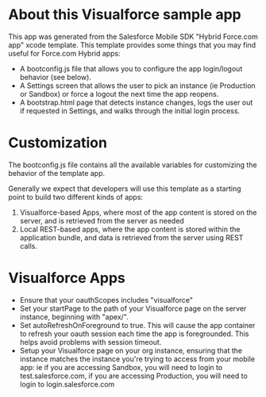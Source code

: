 


# About this Visualforce sample app

This app was generated from the Salesforce Mobile SDK "Hybrid Force.com app" xcode template. This template provides some things that you may find useful for Force.com Hybrid apps:

- A bootconfig.js file that allows you to configure the app login/logout behavior (see below).
- A Settings screen that allows the user to pick an instance (ie Production or Sandbox) or force a logout the next time the app reopens.
- A bootstrap.html page that detects instance changes, logs the user out if requested in Settings, and walks through the initial login process.  

# Customization

The bootconfig.js file contains all the available variables for customizing the behavior of the template app.

Generally we expect that developers will use this template as a starting point to build two different kinds of apps: 

1. Visualforce-based Apps, where most of the app content is stored on the server, and is retrieved from the server as needed
2. Local REST-based apps, where the app content is stored within the application bundle, and data is retrieved from the server using REST calls. 

# Visualforce Apps

- Ensure that your oauthScopes includes "visualforce"
- Set your startPage to the path of your Visualforce page on the server instance, beginning with "apex/". 
- Set autoRefreshOnForeground to true.  This will cause the app container to refresh your oauth session each time the app is foregrounded. This helps avoid problems with session timeout. 
- Setup your Visualforce page on your org instance, ensuring that the instance matches the instance you're trying to access from your mobile app: ie if you are accessing Sandbox, you will need to login to test.salesforce.com, if you are accessing Production, you will need to login to login.salesforce.com

